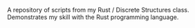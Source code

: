 A repository of scripts from my Rust / Discrete Structures class. Demonstrates my skill with the Rust programming language.  
